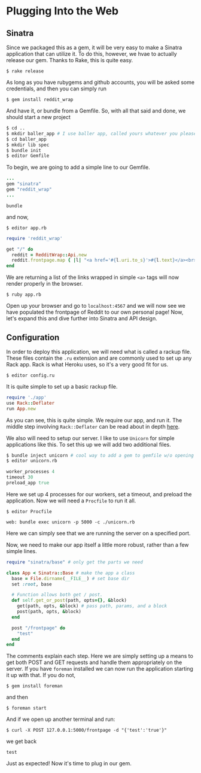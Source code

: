 # Plugging Into the Web

## Sinatra
Since we packaged this as a gem, it will be very easy to make a Sinatra application that can utilize it.
To do this, however, we hvae to actually release our gem. Thanks to Rake, this is quite easy.

`$ rake release`

As long as you have rubygems and github accounts, you will be asked some credentials, and then you can simply run

`$ gem install reddit_wrap`

And have it, or bundle from a Gemfile. So, with all that said and done, we should start a new project

```BASH
$ cd ..
$ mkdir baller_app # I use baller app, called yours whatever you please
$ cd baller_app
$ mkdir lib spec
$ bundle init
$ editor Gemfile
```
To begin, we are going to add a simple line to our Gemfile.

```RUBY
...
gem "sinatra"
gem "reddit_wrap"
...
```

`bundle`

and now,

`$ editor app.rb`

```RUBY
require 'reddit_wrap'

get "/" do
  reddit = RedditWrap::Api.new
  reddit.frontpage.map { |l| "<a href='#{l.uri.to_s}'>#{l.text}</a><br>" }
end
```
We are returning a list of the links wrapped in simple `<a>` tags will now render properly in the browser.

`$ ruby app.rb`

Open up your browser and go to `localhost:4567` and we will now see we have populated the frontpage
of Reddit to our own personal page! Now, let's expand this and dive further into Sinatra and API design.

## Configuration
In order to deploy this application, we will need what is called a rackup file. These files contain the `.ru` extension and are
commonly used to set up any Rack app. Rack is what Heroku uses, so it's a very good fit for us.

`$ editor config.ru`

It is quite simple to set up a basic rackup file.

```RUBY
require './app'
use Rack::Deflater
run App.new

```
As you can see, this is quite simple. We require our app, and run it. The middle step involving `Rack::Deflater` can be read about
in depth [here](https://robots.thoughtbot.com/content-compression-with-rack-deflater).


We also will need to setup our server. I like to use `Unicorn` for simple applications like this. To set this up we will add two
additional files.

```BASH
$ bundle inject unicorn # cool way to add a gem to gemfile w/o opening it
$ editor unicorn.rb
```

```RUBY
worker_processes 4
timeout 30
preload_app true
```
Here we set up 4 processes for our workers, set a timeout, and preload the application.
Now we will need a `Procfile` to run it all.

`$ editor Procfile`

```
web: bundle exec unicorn -p 5000 -c ./unicorn.rb
```

Here we can simply see that we are running the server on a specified port.

Now, we need to make our app itself a little more robust, rather than a few simple lines.

```RUBY
require "sinatra/base" # only get the parts we need

class App < Sinatra::Base # make the app a class
  base = File.dirname(__FILE__) # set base dir
  set :root, base

  # Function allows both get / post.
  def self.get_or_post(path, opts={}, &block)
    get(path, opts, &block) # pass path, params, and a block
    post(path, opts, &block)
  end   

  post "/frontpage" do
    "test"
  end
end

```

The comments explain each step. Here we are simply setting up a means to get both POST and GET requests and handle them appropriately
on the server. If you have `foreman` installed we can now run the application starting it up with that. If you do not,

`$ gem install foreman`

and then

`$ foreman start`

And if we open up another terminal and run:

`$ curl -X POST 127.0.0.1:5000/frontpage -d "{'test':'true'}"`

we get back

`test`

Just as expected! Now it's time to plug in our gem.
